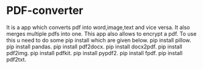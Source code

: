 # PDF-converter

It is a app which converts pdf into word,image,text and vice versa.
It also merges multiple pdfs into one.
This app also allows to encrypt a pdf.
To use this u need to do some pip install which are given below.
pip install pillow.
pip install pandas.
pip install pdf2docx.
pip install docx2pdf.
pip install pdf2img.
pip install pdfkit.
pip install pypdf2.
pip install fpdf.
pip install pdf2txt.
